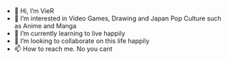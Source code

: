 - 👋 Hi, I’m VieR
- 👀 I’m interested in Video Games, Drawing and Japan Pop Culture such as Anime and Manga
- 🌱 I’m currently learning to live happily
- 💞️ I’m looking to collaborate on this life happily
- 📫 How to reach me. No you cant

<!---
vier15/vier15 is a ✨ special ✨ repository because its `README.md` (this file) appears on your GitHub profile.
You can click the Preview link to take a look at your changes.
--->
